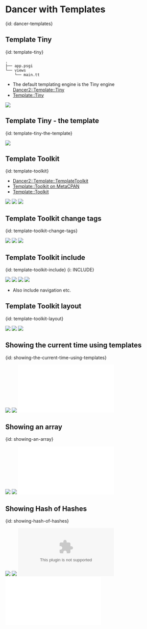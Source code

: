 # Dancer with Templates
{id: dancer-templates}


## Template Tiny
{id: template-tiny}

```
.
├── app.psgi
└── views
    └── main.tt
```

* The default templating engine is the Tiny engine [Dancer2::Template::Tiny](https://metacpan.org/pod/Dancer2::Template::Tiny)
* [Template::Tiny](https://metacpan.org/pod/Template::Tiny)

![](examples/dancer/template-tiny/app.psgi)

## Template Tiny - the template
{id: template-tiny-the-template}


![](examples/dancer/template-tiny/views/main.tt)

## Template Toolkit
{id: template-toolkit}

* [Dancer2::Template::TemplateToolkit](https://metacpan.org/pod/Dancer2::Template::TemplateToolkit)
* [Template::Toolkit on MetaCPAN](https://metacpan.org/pod/Template)
* [Template::Toolkit](http://www.template-toolkit.org/)

![](examples/dancer/template-toolkit/config.yml)
![](examples/dancer/template-toolkit/app.psgi)
![](examples/dancer/template-toolkit/views/main.tt)

## Template Toolkit change tags
{id: template-toolkit-change-tags}

![](examples/dancer/template-toolkit-tags/config.yml)
![](examples/dancer/template-toolkit-tags/app.psgi)
![](examples/dancer/template-toolkit-tags/views/main.tt)



## Template Toolkit include
{id: template-toolkit-include}
{i: INCLUDE}

![](examples/dancer/template-include/app.psgi)
![](examples/dancer/template-include/views/main.tt)
![](examples/dancer/template-include/views/incl/header.tt)
![](examples/dancer/template-include/views/incl/footer.tt)

* Also include navigation etc.

## Template Toolkit layout
{id: template-toolkit-layout}

![](examples/dancer/template-layout/app.psgi)
![](examples/dancer/template-layout/views/main.tt)
![](examples/dancer/template-layout/views/layouts/main.tt)

## Showing the current time using templates
{id: showing-the-current-time-using-templates}

![](examples/dancer/show_time_using_template/app.psgi)
![](examples/dancer/show_time_using_template/views/page.tt)
![](examples/dancer/show_time_using_template/test.t)

## Showing an array
{id: showing-an-array}

![](examples/dancer/show_array/app.psgi)
![](examples/dancer/show_array/views/page.tt)
![](examples/dancer/show_array/test.t)

## Showing Hash of Hashes
{id: showing-hash-of-hashes}

![](examples/dancer/show_hoh/app.psgi)
![](examples/dancer/show_hoh/views/page.tt)
![](examples/dancer/show_hoh/planets.csv)
![](examples/dancer/show_hoh/test.t)




